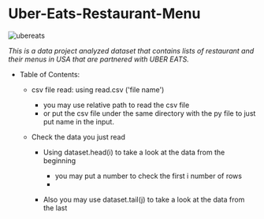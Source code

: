 # Uber-Eats-Restaurant-Menu

![ubereats](https://user-images.githubusercontent.com/59614094/189784478-b5a2a759-04ba-4e99-b341-7e153f067dd4.jpg)


*This is a data project analyzed dataset that contains lists of restaurant and their menus in USA that are partnered with UBER EATS.*

- Table of Contents:
  - csv file read: using read.csv ('file name')
    - you may use relative path to read the csv file
    - or put the csv file under the same directory with the py file to just put name in the input.
  
  - Check the data you just read
  
    - Using dataset.head(i) to take a look at the data from the beginning
      - you may put a number to check the first i number of rows
      - 
  
    - Also you may use dataset.tail(j) to take a look at the data from the last
